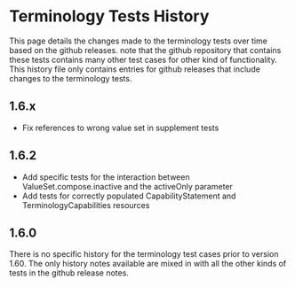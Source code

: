 # Terminology Tests History

This page details the changes made to the terminology tests over time based on the github releases.
note that the github repository that contains these tests contains many other test cases for other 
kind of functionality. This history file only contains entries for github releases that include 
changes to the terminology tests.

## 1.6.x

* Fix references to wrong value set in supplement tests

## 1.6.2 

* Add specific tests for the interaction between ValueSet.compose.inactive and the activeOnly parameter
* Add tests for correctly populated CapabilityStatement and TerminologyCapabilities resources 

## 1.6.0

There is no specific history for the terminology test cases prior to version 1.60. The only history notes available are mixed in with all the other kinds of tests in the github release notes.
